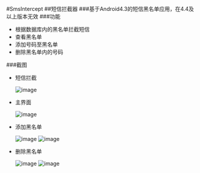 #SmsIntercept
##短信拦截器
###基于Android4.3的短信黑名单应用，在4.4及以上版本无效
###功能
* 根据数据库内的黑名单拦截短信
* 查看黑名单
* 添加号码至黑名单
* 删除黑名单内的号码

###截图
* 短信拦截

	![image](https://github.com/xaoyao/SmsIntercept/blob/master/screenshot/Image6.png)
* 主界面


	![image](https://github.com/xaoyao/SmsIntercept/blob/master/screenshot/Image1.png)

* 添加黑名单


	![image](https://github.com/xaoyao/SmsIntercept/blob/master/screenshot/Image2.png)
	![image](https://github.com/xaoyao/SmsIntercept/blob/master/screenshot/Image2.1.png)

* 删除黑名单


	![image](https://github.com/xaoyao/SmsIntercept/blob/master/screenshot/Image3.png)
	![image](https://github.com/xaoyao/SmsIntercept/blob/master/screenshot/Image3.1.png)

